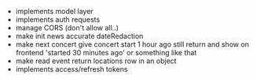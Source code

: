 - implements model layer
- implements auth requests
- manage CORS (don't allow all..)
- make init news accurate dateRedaction
- make next concert give concert start 1 hour ago still return and show on frontend 'started 30 minutes ago' or something like that
- make read event return locations row in an object
- implements access/refresh tokens